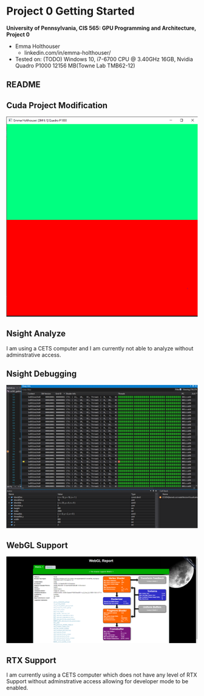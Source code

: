 Project 0 Getting Started
====================

**University of Pennsylvania, CIS 565: GPU Programming and Architecture, Project 0**

* Emma Holthouser
  * linkedin.com/in/emma-holthouser/
* Tested on: (TODO) Windows 10, i7-6700 CPU @ 3.40GHz 16GB, Nvidia Quadro P1000 12156 MB(Towne Lab TMB62-12)

README
-----------

Cuda Project Modification
------------------------------
![](images/twoColors.PNG)

Nsight Analyze
----------------------
I am using a CETS computer and I am currently not able to analyze without adminstrative access. 

Nsight Debugging
-------------------
![](images/warpInfo.PNG)

WebGL Support
-----------------------------
![](images/webGLSupport.PNG)

RTX Support
-----------
I am currently using a CETS computer which does not have any level of RTX Support without adminstrative access allowing for developer mode to be enabled. 

